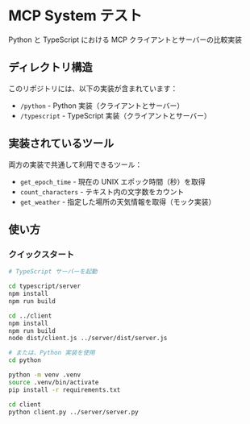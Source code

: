 # MCP System テスト

Python と TypeScript における MCP クライアントとサーバーの比較実装

## ディレクトリ構造

このリポジトリには、以下の実装が含まれています：

- `/python` - Python 実装（クライアントとサーバー）
- `/typescript` - TypeScript 実装（クライアントとサーバー）

## 実装されているツール

両方の実装で共通して利用できるツール：

- `get_epoch_time` - 現在の UNIX エポック時間（秒）を取得
- `count_characters` - テキスト内の文字数をカウント
- `get_weather` - 指定した場所の天気情報を取得（モック実装）

## 使い方

### クイックスタート

```bash
# TypeScript サーバーを起動

cd typescript/server
npm install
npm run build

cd ../client
npm install
npm run build
node dist/client.js ../server/dist/server.js

# または、Python 実装を使用
cd python

python -m venv .venv
source .venv/bin/activate
pip install -r requirements.txt

cd client
python client.py ../server/server.py
```
